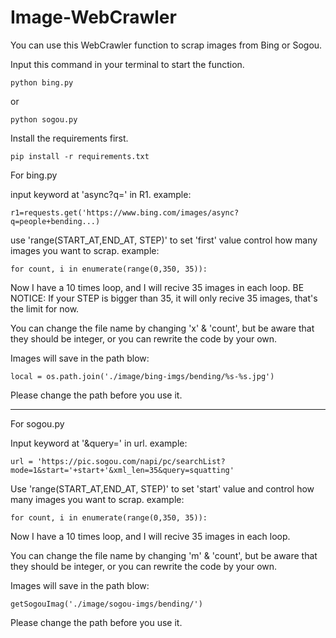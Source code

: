 # Image-WebCrawler

You can use this WebCrawler function to scrap images from Bing or Sogou.

Input this command in your terminal to start the function.

```
python bing.py
```
or
```
python sogou.py
```

Install the requirements first.

```
pip install -r requirements.txt
```

For bing.py

input keyword at 'async?q=' in R1. 
example:

```
r1=requests.get('https://www.bing.com/images/async?q=people+bending...)
```

use 'range(START_AT,END_AT, STEP)' to set 'first' value control how many images you want to scrap.
example:
```
for count, i in enumerate(range(0,350, 35)):
```
Now I have a 10 times loop, and I will recive 35 images in each loop.
BE NOTICE: If your STEP is bigger than 35, it will only recive 35 images, that's the limit for now.

You can change the file name by changing 'x' & 'count', but be aware that they should be integer, or you can rewrite the code by your own.

Images will save in the path blow:
```
local = os.path.join('./image/bing-imgs/bending/%s-%s.jpg')
```
Please change the path before you use it.

----


For sogou.py

Input keyword at '&query=' in url.
example:

```
url = 'https://pic.sogou.com/napi/pc/searchList?mode=1&start='+start+'&xml_len=35&query=squatting'
```

Use 'range(START_AT,END_AT, STEP)' to set 'start' value and control how many images you want to scrap.
example:
```
for count, i in enumerate(range(0,350, 35)):
```
Now I have a 10 times loop, and I will recive 35 images in each loop.


You can change the file name by changing 'm' & 'count', but be aware that they should be integer, or you can rewrite the code by your own.

Images will save in the path blow:
```
getSogouImag('./image/sogou-imgs/bending/')
```
Please change the path before you use it.
